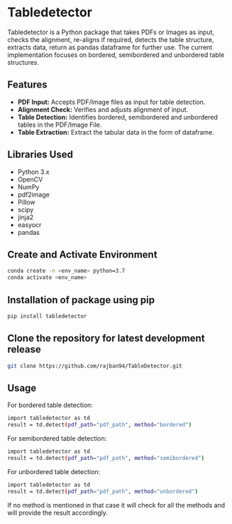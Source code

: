 # Tabledetector

Tabledetector is a Python package that takes PDFs or Images as input, checks the alignment, re-aligns if required, detects the table structure, extracts data, return as pandas dataframe for further use. The current implementation focuses on bordered, semibordered and unbordered table structures.

## Features

- **PDF Input:** Accepts PDF/Image files as input for table detection.
- **Alignment Check:** Verifies and adjusts alignment of input.
- **Table Detection:** Identifies bordered, semibordered and unbordered tables in the PDF/Image File.
- **Table Extraction:** Extract the tabular data in the form of dataframe.

## Libraries Used

- Python 3.x
- OpenCV
- NumPy
- pdf2image
- Pillow
- scipy
- jinja2
- easyocr
- pandas

## Create and Activate Environment
```bash
conda create -n <env_name> python=3.7
conda activate <env_name>
```
## Installation of package using pip

```bash
pip install tabledetector
```

## Clone the repository for latest development release

```bash
git clone https://github.com/rajban94/TableDetector.git
```

## Usage
For bordered table detection:
```bash
import tabledetector as td
result = td.detect(pdf_path="pdf_path", method="bordered")
```

For semibordered table detection:
```bash
import tabledetector as td
result = td.detect(pdf_path="pdf_path", method="semibordered")
```

For unbordered table detection:
```bash
import tabledetector as td
result = td.detect(pdf_path="pdf_path", method="unbordered")
```
If no method is mentioned in that case it will check for all the methods and will provide the result accordingly.